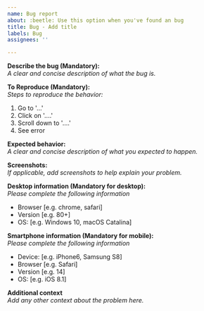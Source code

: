 ```yaml
---
name: Bug report
about: :beetle: Use this option when you've found an bug
title: Bug - Add title
labels: Bug
assignees: ''

---
```


<!--

Hello! Before you report a issue, please read the [FAQ](https://digitaldesign.scania.com/support/faqs) and/or [Contribution](https://digitaldesign.scania.com/contribution) information and also check if there is an issue already [reported](https://github.com/scania-digital-design-system/sdds-website/issues). 

-->


**Describe the bug (Mandatory):**  
_A clear and concise description of what the bug is._

**To Reproduce (Mandatory):**   
_Steps to reproduce the behavior:_  
1. Go to '...'
2. Click on '....'
3. Scroll down to '....'
4. See error

**Expected behavior:**  
_A clear and concise description of what you expected to happen._

**Screenshots:**  
_If applicable, add screenshots to help explain your problem._

**Desktop information (Mandatory for desktop):**  
_Please complete the following information_
 - Browser [e.g. chrome, safari]
 - Version [e.g. 80+]
 - OS: [e.g. Windows 10, macOS Catalina]

**Smartphone information (Mandatory for mobile):**  
_Please complete the following information_
 - Device: [e.g. iPhone6, Samsung S8]
 - Browser [e.g. Safari]
 - Version [e.g. 14]
 - OS: [e.g. iOS 8.1]

**Additional context**   
_Add any other context about the problem here._
